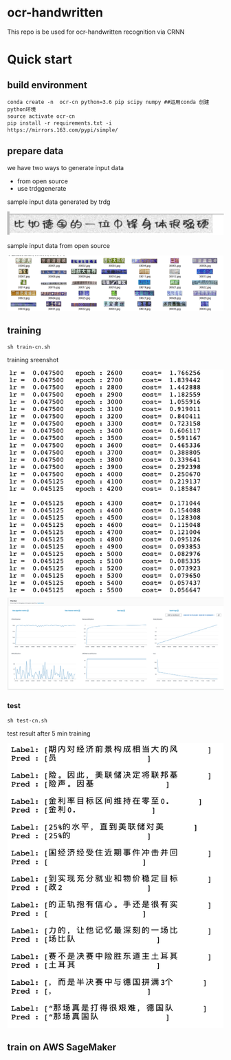 # ocr-handwritten

This repo is be used for ocr-handwritten recognition via CRNN

# Quick start



## build environment

```shell script
conda create -n  ocr-cn python=3.6 pip scipy numpy ##运用conda 创建python环境
source activate ocr-cn
pip install -r requirements.txt -i https://mirrors.163.com/pypi/simple/
```

## prepare data

we have two ways to generate input data
* from open source
* use trdggenerate 

sample input data generated by trdg

![input](./doc/input.png)

sample input data from open source

![input2](./doc/input2.png)


## training 

```shell script
sh train-cn.sh
```

training sreenshot

![train](./doc/train.png)
![loss](./doc/loss.png)

### test

```shell script
sh test-cn.sh
```
test result after 5 min training

![test](./doc/test.png)

## train on AWS SageMaker